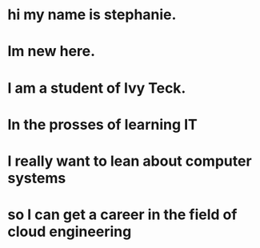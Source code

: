 # hi my name is stephanie. 
# Im new here.
# I am a student of Ivy Teck.
# In the prosses of learning IT 
# I really want to lean about computer systems
# so I can get a career in the field of cloud engineering

